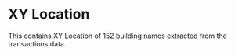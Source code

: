 # XY Location
 This contains XY Location of 152 building names extracted from the transactions data.
